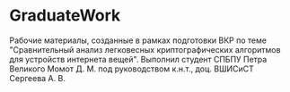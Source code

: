 # GraduateWork
Рабочие материалы, созданные в рамках подготовки ВКР по теме "Сравнительный анализ легковесных криптографических алгоритмов для устройств интернета вещей". Выполнил студент СПБПУ Петра Великого Момот Д. М. под руководством к.н.т., доц. ВШИСиСТ Сергеева А. В.
